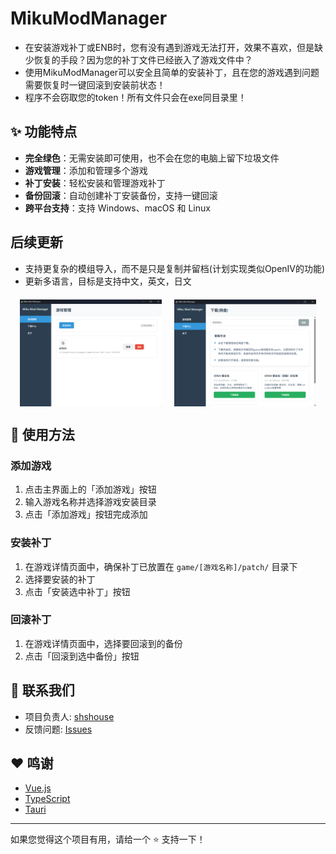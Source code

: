 # MikuModManager
- 在安装游戏补丁或ENB时，您有没有遇到游戏无法打开，效果不喜欢，但是缺少恢复的手段？因为您的补丁文件已经嵌入了游戏文件中？
- 使用MikuModManager可以安全且简单的安装补丁，且在您的游戏遇到问题需要恢复时一键回滚到安装前状态！
- 程序不会窃取您的token！所有文件只会在exe同目录里！

## ✨ 功能特点

- **完全绿色**：无需安装即可使用，也不会在您的电脑上留下垃圾文件
- **游戏管理**：添加和管理多个游戏
- **补丁安装**：轻松安装和管理游戏补丁
- **备份回滚**：自动创建补丁安装备份，支持一键回滚
- **跨平台支持**：支持 Windows、macOS 和 Linux

## 后续更新
- 支持更复杂的模组导入，而不是只是复制并留档(计划实现类似OpenIV的功能)
- 更新多语言，目标是支持中文，英文，日文

<div style="display: flex; gap: 20px; justify-content: center; margin: 20px 0;">
  <img src="public/1.png" alt="MikuModsManager Logo" style="max-width: 45%; height: auto;" />
  <img src="public/2.png" alt="MikuModsManager Logo" style="max-width: 45%; height: auto;" />
</div>

## 📖 使用方法

### 添加游戏
1. 点击主界面上的「添加游戏」按钮
2. 输入游戏名称并选择游戏安装目录
3. 点击「添加游戏」按钮完成添加
### 安装补丁
1. 在游戏详情页面中，确保补丁已放置在 `game/[游戏名称]/patch/` 目录下
2. 选择要安装的补丁
3. 点击「安装选中补丁」按钮
### 回滚补丁
1. 在游戏详情页面中，选择要回滚到的备份
2. 点击「回滚到选中备份」按钮

## 💬 联系我们

- 项目负责人: [shshouse](https://github.com/shshouse)
- 反馈问题: [Issues](https://github.com/shshouse/MikuModsManager/issues)

## ❤️ 鸣谢

- [Vue.js](https://vuejs.org/)
- [TypeScript](https://www.typescriptlang.org/)
- [Tauri](https://tauri.app/)

---

如果您觉得这个项目有用，请给一个 ⭐️ 支持一下！